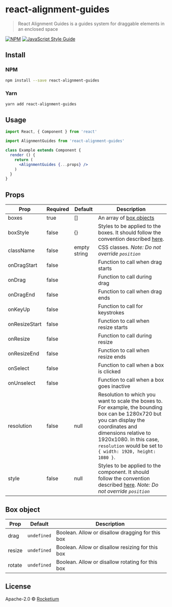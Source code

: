 # react-alignment-guides

> React Alignment Guides is a guides system for draggable elements in an enclosed space

[![NPM](https://img.shields.io/npm/v/react-alignment-guides.svg)](https://www.npmjs.com/package/react-alignment-guides) [![JavaScript Style Guide](https://img.shields.io/badge/code_style-standard-brightgreen.svg)](https://standardjs.com)

## Install

### NPM
```bash
npm install --save react-alignment-guides
```

### Yarn
```bash
yarn add react-alignment-guides
```    

## Usage

```jsx
import React, { Component } from 'react'

import AlignmentGuides from 'react-alignment-guides'

class Example extends Component {
  render () {
    return (
      <AlignmentGuides {...props} />
    )
  }
}
```

## Props
| Prop  | Required | Default | Description |
| ------------- | ------------- | ------------- | ------------- |
| boxes  | true | [] | An array of [box objects](#Box-object)  |
| boxStyle | false | {} | Styles to be applied to the boxes. It should follow the convention described [here](https://reactjs.org/docs/dom-elements.html#style). |
| className | false | empty string | CSS classes. _Note: Do not override `position`_ |
| onDragStart | false |  | Function to call when drag starts |
| onDrag | false |  | Function to call during drag |
| onDragEnd | false |  | Function to call when drag ends |
| onKeyUp | false |  | Function to call for keystrokes |
| onResizeStart | false |  | Function to call when resize starts |
| onResize | false |  | Function to call during resize |
| onResizeEnd | false |  | Function to call when resize ends |
| onSelect | false |  | Function to call when a box is clicked |
| onUnselect | false |  | Function to call when a box goes inactive |
| resolution | false | null | Resolution to which you want to scale the boxes to. For example, the bounding box can be 1280x720 but you can display the coordinates and dimensions relative to 1920x1080. In this case, `resolution` would be set to `{ width: 1920, height: 1080 }`. |
| style | false | null | Styles to be applied to the component. It should follow the convention described [here](https://reactjs.org/docs/dom-elements.html#style). _Note: Do not override `position`_ |

## Box object
| Prop | Default | Description |
| ------------- | ------------- | ------------- |
| drag | `undefined` | Boolean. Allow or disallow dragging for this box |
| resize | `undefined` | Boolean. Allow or disallow resizing for this box |
| rotate | `undefined` | Boolean. Allow or disallow rotating for this box |

## License

Apache-2.0 © [Rocketium](https://github.com/rocketium)

